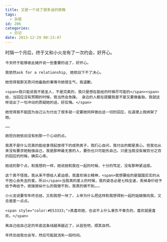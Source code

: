 ```yaml
---
title: 又是一个说了很多话的夜晚
tags:
  - 杂感
id: 206
categories:
  - 日记
date: 2013-12-29 00:13:47
---
```


时隔一个月后，终于又和小火龙有了一次约会，好开心。

	今天终于能够彼此摊开说一些重要的话了，好开心。

	我依然ask for a relationship, 她依旧下不了决心。

	她觉得我那天质问他备胎的事情令她很生气，我道歉。

	<span>我只能说我不是圣人，不是完美的，我只是想在能给的时候尽可能的</span><span>给，当回应没有预期的时候，我当然会急躁。 身边的人都在提醒我是不是又要做备胎，我就这样说出了一句冲动的质疑她的话，好后悔。</span> 

	她觉得我不能因为自己认为付出了很多就一定要她同样做出这一切的回应，在道德上我绑架了她。

	……

	她坦白她依旧没有到那一个心动的点。

	我真不是什么完美的能给拿得起放得下的成熟男子，我扪心自问，我付出的都是真心。但我也从来没有要求她勉强自己，我是那种最无害的人，要伤也只可能伤自己。只是当我没有被百分之百的回应的时候，确实心疼。

	她说的那个点，和我想的一样，她说她和我在一起的时候，十分的笃定，没有那种紧迫感。

	这个真不怪我，我从来不想给人紧迫感，我喜欢骑士精神，<span>我想要给的是踏踏实实的从不担心会失去的爱。所以</span>当我真的爱上的时候，我的姿态必是七档全速，丢掉身价给予给予再给予。欲擒故纵什么的我做不到，我真的做不到。。。

	小火龙说要写年终总结，又和我想一块了，上帝为什么把这样和我想得到一起的姑娘推向我，又总是差一点点。

	<span style="color:#E53333;">真喜欢她，也谈不上什么辜负不辜负的，喜欢就是喜欢。</span> 

	离自己给自己定的年底这条线越来越近了，从容些吧，顺其自然。

	年终总结我也会写，然后可能就消失一段时间。
